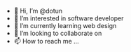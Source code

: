 - 👋 Hi, I’m @dotun
- 👀 I’m interested in software developer
- 🌱 I’m currently learning web design
- 💞️ I’m looking to collaborate on 
- 📫 How to reach me ...

<!---
prissygee/prissygee is a ✨ special ✨ repository because its `README.md` (this file) appears on your GitHub profile.
You can click the Preview link to take a look at your changes.
--->
